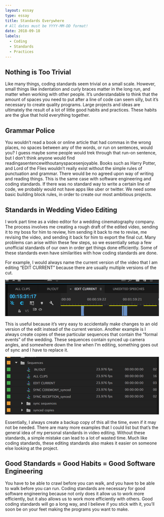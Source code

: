 ```yaml
---
layout: essay
type: essay
title: Standards Everywhere
# All dates must be YYYY-MM-DD format!
date: 2018-09-18
labels:
  - Coding
  - Standards
  - Practices
---
```


## Nothing is Too Trivial
Like many things, coding standards seem trivial on a small scale. However, small things like indentation and curly braces matter in the long run, and matter when working with other people. It’s understandable to think that the amount of spaces you need to put after a line of code can seem silly, but it’s necessary to create quality programs. Large projects and ideas are ultimately the result of a lot of little good habits and practices. These habits are the glue that hold everything together.

## Grammar Police
You wouldn’t read a book or online article that had commas in the wrong places, no spaces between any of the words, or run on sentences, would you? I guess maybe some people would trek through that run-on sentence, but I don’t think anyone would find readingasentencewithoutanyspacesenjoyable. Books such as Harry Potter, and Lord of the Flies wouldn’t really exist without the simple rules of punctuation and grammar. There would be no agreed upon way of writing and reading things. This is the same case with software engineering and coding standards. If there was no standard way to write a certain line of code, we probably would not have apps like uber or twitter. We need some basic building block rules, in order to create our most ambitious projects. 

## Standards in Wedding Video Editing
I work part time as a video editor for a wedding cinematography company. The process involves me creating a rough draft of the edited video, sending it to my boss for him to review, him sending it back to me to revise, me revising the video, and sending it back for him to export the final cut. Many problems can arise within these few steps, so we essentially setup a few unofficial standards of our own in order get things done efficiently. Some of these standards even have similarities with how coding standards are done. 

For example, I would always name the current version of the video that I am editing “EDIT CURRENT” because there are usually multiple versions of the cut.

<img src="../images/editcurrent.png">

This is useful because it’s very easy to accidentally make changes to an old version of the edit instead of the current version. Another example is I always create copies of these particular sequences that contain the “formal events” of the wedding. These sequences contain synced up camera angles, and somewhere down the line when I’m editing, something goes out of sync and I have to replace it. 

<img src="../images/sequencecopy.png">

Essentially, I always create a backup copy of this all the time, even if it may not be needed. There are many more examples that I could list but that’s the general idea of my personal standards in video editing. Without these standards, a simple mistake can lead to a lot of wasted time. Much like coding standards, these editing standards also makes it easier on someone else looking at the project.

## Good Standards = Good Habits = Good Software Engineering
You have to be able to crawl before you can walk, and you have to be able to walk before you can run. Coding standards are necessary for good software engineering because not only does it allow us to work more efficiently, but it also allows us to work more efficiently with others.
Good coding standards will go a long way, and I believe if you stick with it, you’ll soon be on your feet making the programs you want to make.
